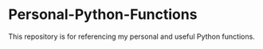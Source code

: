 # Personal-Python-Functions
This repository is for referencing my personal and useful Python functions.
